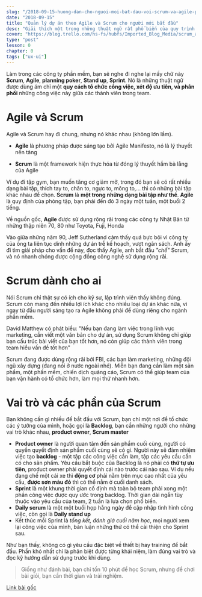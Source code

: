 ```yaml
---
slug: "/2018-09-15-huong-dan-cho-nguoi-moi-bat-dau-voi-scrum-va-agile-project-manament"
date: "2018-09-15"
title: "Quản lý dự án theo Agile và Scrum cho người mới bắt đầu"
desc: "Giải thích một trong những thuật ngữ rất phổ biến của quy trình phát triển phần mềm"
cover: "https://blog.trello.com/hs-fs/hubfs/Imported_Blog_Media/scrum_agile_feature-1024x512.jpg?t=1537150324734&width=1024&height=512&name=scrum_agile_feature-1024x512.jpg"
type: "post"
lesson: 0
chapter: 0
tags: ["ux-ui"]
---
```


Làm trong các công ty phần mềm, bạn sẽ nghe đi nghe lại mấy chữ này **Scrum**, **Agile**, **planning poker**, **Stand up**, **Sprint**. Nó là những thuật ngữ được dùng ám chỉ một **quy cách tổ chức công việc, xét độ ưu tiên, và phân phối** những công việc này giữa các thành viên trong team.

# Agile và Scrum

Agile và Scrum hay đi chung, nhưng nó khác nhau (không lớn lắm).

- **Agile** là phương pháp được sáng tạo bởi Agile Manifesto, nó là lý thuyết nền tảng

- **Scrum** là một framework hiện thực hóa từ đóng lý thuyết hầm bà lằng của Agile

Ví dụ đi tập gym, bạn muốn tăng cơ giảm mỡ, trong đó bạn sẽ có rất nhiều dạng bài tập, thích tay to, chân to, ngực to, mông to,... thì có những bài tập khác nhau để chọn. **Scrum** là **một trong những dạng bài tập như thế**. **Agile** là quy định của phòng tập, bạn phải đến đó 3 ngày một tuần, một buổi 2 tiếng.

Về nguồn gốc, **Agile** được sử dụng rộng rãi trong các công ty Nhật Bản từ những thập niên 70, 80 như Toyota, Fuji, Honda

Vào giữa những năm 90, Jeff Sutherland cảm thấy quá bực bội vì công ty của ông ta liên tục dính những dự án trễ kế hoạch, vượt ngân sách. Anh ấy đi tìm giải pháp cho vấn đề này, đọc thấy Agile, anh bắt đầu *"chế"* Scrum, và nó nhanh chóng được cộng đồng công nghệ sử dụng rộng rãi.

# Scrum dành cho ai

Nói Scrum chỉ thật sự có ích cho kỹ sư, lập trình viên thấy không đúng. Scrum còn mang đến nhiều lợi ích khác cho nhiều loại dự án khác nữa, vì ngay từ đầu người sáng tạo ra Agile không phải để dùng riêng cho ngành phần mềm.

David Matthew có phát biểu: "Nếu bạn đang làm việc trong lĩnh vực marketing, cần viết một văn bản cho dự án, sử dụng Scrum không chỉ giúp bạn cấu trúc bài viết của bạn tốt hơn, nó còn giúp các thành viên trong team hiểu vấn đề tốt hơn"

Scrum đang được dùng rộng rãi bởi FBI, các bạn làm marketing, những đội ngũ xây dựng (đang nói ở nước ngoài nhé). Miễn bạn đang cần làm một sản phẩm, một phần mềm, chiến dịch quảng cáo, Scrum có thể giúp team của bạn vận hành có tổ chức hơn, làm mọi thứ nhanh hơn.

# Vai trò và các phần của Scrum

Bạn không cần gì nhiều để bắt đầu với Scrum, bạn chỉ một nơi để tổ chức các ý tưởng của mình, hoặc gọi là **Backlog**, bạn cần những người cho những vai trò khác nhau, **product owner**, **Scrum master**

- **Product owner** là người quan tâm đến sản phẩm cuối cùng, người có quyền quyết định sản phẩm cuối cùng sẽ có gì. Người này sẽ đảm nhiệm việc tạo **backlog** - một tập các công việc cần làm, tập các yêu cầu cần có cho sản phẩm. Yêu cầu bắt buộc của Backlog là nó phải có **thứ tự ưu tiên**, product owner phải quyết định cái nào trước cái nào sau. Ví dụ nếu đang chế một cái xe thì **động cơ** phải nằm trên mục cao nhất của yêu cầu, **được sơn màu đỏ** thì có thể nằm ở cuối danh sách.
- **Sprint** là một khung thời gian cố định mà toàn bộ team phải xong một phần công việc được quy ước trong backlog. Thời gian dài ngắn tùy thuộc vào yêu cầu của team, 2 tuần là lựa chọn phổ biến.
- **Daily scrum** là một một buổi họp hằng ngày để cập nhập tình hình công việc, còn gọi là **Daily stand up**
- Kết thúc mỗi Sprint là *tổng kết, đánh giá cuối năm học*, mọi người xem lại công việc của mình, bàn luận những thứ có thể cải thiện cho Sprint sau.

Như bạn thấy, không có gì yêu cầu đặc biệt về thiết bị hay training để bắt đầu. Phần khó nhất chỉ là phân biệt được từng khái niệm, làm đúng vai trò và đọc kỹ hướng dẫn sử dụng trước khi dùng.

> Giống như đánh bài, bạn chỉ tốn 10 phút để học Scrum, nhưng để chơi bài giỏi, bạn cần thời gian và trải nghiệm.

[Link bài gốc](https://blog.trello.com/beginners-guide-scrum-and-agile-project-management)


